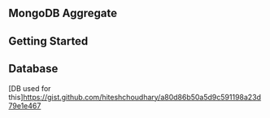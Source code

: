 ## MongoDB Aggregate


## Getting Started

## Database
[DB used for this]https://gist.github.com/hiteshchoudhary/a80d86b50a5d9c591198a23d79e1e467



